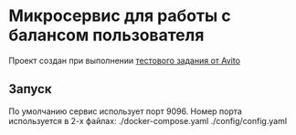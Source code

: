 # Микросервис для работы с балансом пользователя

Проект создан при выполнении [тестового задания от Avito](https://github.com/avito-tech/internship_backend_2022)

## Запуск

По умолчанию сервис использует порт 9096. Номер порта используется в 2-х файлах:
./docker-compose.yaml
./config/config.yaml
